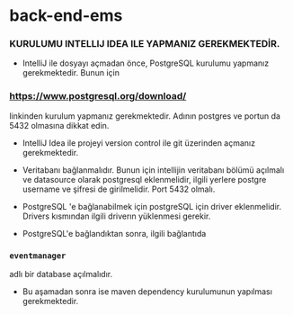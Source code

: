 # back-end-ems

### KURULUMU INTELLIJ IDEA ILE YAPMANIZ GEREKMEKTEDİR. 

- IntelliJ ile dosyayı açmadan önce, PostgreSQL kurulumu yapmanız gerekmektedir. Bunun için 

### https://www.postgresql.org/download/

linkinden kurulum yapmanız gerekmektedir. Adının postgres ve portun da 5432 olmasına dikkat edin. 

- IntelliJ Idea ile projeyi version control ile git üzerinden açmanız gerekmektedir. 

- Veritabanı bağlanmalıdır. Bunun için intellijin veritabanı bölümü açılmalı ve datasource olarak postgresql eklenmelidir, ilgili yerlere postgre username ve şifresi de girilmelidir. Port 5432 olmalı. 

- PostgreSQL 'e bağlanabilmek için postgreSQL için driver eklenmelidir. Drivers kısmından ilgili driverın yüklenmesi gerekir. 

- PostgreSQL'e bağlandıktan sonra, ilgili bağlantıda

### `eventmanager`

adlı bir database açılmalıdır. 

- Bu aşamadan sonra ise maven dependency kurulumunun yapılması gerekmektedir. 
